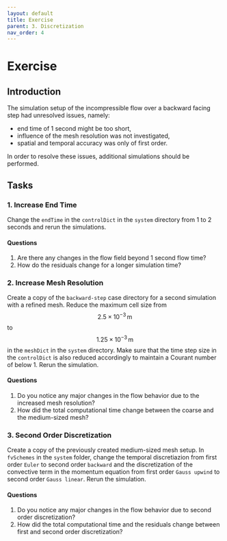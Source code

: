 ```yaml
---
layout: default
title: Exercise
parent: 3. Discretization
nav_order: 4
---
```


# Exercise

## Introduction

The simulation setup of the incompressible flow over a backward facing step had unresolved issues, namely:
 - end time of 1 second might be too short,
 - influence of the mesh resolution was not investigated,
 - spatial and temporal accuracy was only of first order.

In order to resolve these issues, additional simulations should be performed.


## Tasks

### 1. Increase End Time

Change the `endTime` in the `controlDict` in the `system` directory from 1 to 2 seconds and rerun the simulations.

#### Questions

1. Are there any changes in the flow field beyond 1 second flow time?
2. How do the residuals change for a longer simulation time?


### 2. Increase Mesh Resolution

Create a copy of the  `backward-step` case directory for a second simulation with a refined mesh. Reduce the maximum cell size from $$2.5 \times 10^{-3} \, \text{m}$$ to $$1.25 \times 10^{-3}\,\text{m}$$ in the `meshDict` in the `system` directory. Make sure that the time step size in the `controlDict` is also reduced accordingly to maintain a Courant number of below 1. Rerun the simulation.

#### Questions

1. Do you notice any major changes in the flow behavior due to the increased mesh resolution?
2. How did the total computational time change between the coarse and the medium-sized mesh?


### 3. Second Order Discretization

Create a copy of the previously created medium-sized mesh setup. In `fvSchemes` in the `system` folder, change the temporal discretiazion from first order `Euler` to second order `backward` and the discretization of the convective term in the momentum equation from first order `Gauss upwind` to second order `Gauss linear`. Rerun the simulation.

#### Questions

1. Do you notice any major changes in the flow behavior due to second order discretization?
2. How did the total computational time and the residuals change between first and second order discretization?
